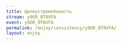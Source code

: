 ```yaml
---
title: Целеустремлённость
stream: y9GR_0T0VFA
event: y9GR_0T0VFA
permalink: /enjoy/consistency/y9GR_0T0VFA/
layout: enjoy
---
```

